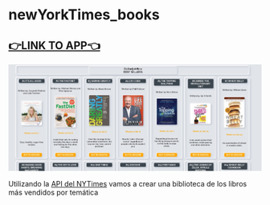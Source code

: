 # newYorkTimes_books


<a href="https://sergioiznaoladeveloper.github.io/newYorkTimes_books_proyect/" width="36" height="36" alt="Deploy" /><h2>👉LINK TO APP👈</h2></a>
<img src="books.jpg" alt="Deploy"/>

Utilizando la [API del NYTimes](https://developer.nytimes.com/apis) vamos a crear una biblioteca de los libros más vendidos por temática

